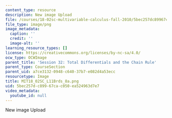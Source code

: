 ```yaml
---
content_type: resource
description: New image Upload
file: /courses/18-02sc-multivariable-calculus-fall-2010/5bec257dc89967cac050ea524963d7e7_MIT18_02SC_L11Brds_8a.png
file_type: image/png
image_metadata:
  caption: ''
  credit: ''
  image-alt: ''
learning_resource_types: []
license: https://creativecommons.org/licenses/by-nc-sa/4.0/
ocw_type: OCWImage
parent_title: 'Session 32: Total Differentials and the Chain Rule'
parent_type: CourseSection
parent_uid: a7ce3132-0948-c640-37b7-e082d4a53ecc
resourcetype: Image
title: MIT18_02SC_L11Brds_8a.png
uid: 5bec257d-c899-67ca-c050-ea524963d7e7
video_metadata:
  youtube_id: null
---
```

New image Upload